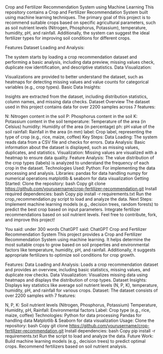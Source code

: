 Crop and Fertilizer Recommendation System using Machine Learning
This repository contains a Crop and Fertilizer Recommendation System built using machine learning techniques. The primary goal of this project is to recommend suitable crops based on specific agricultural parameters, such as soil nutrient levels (Nitrogen, Phosphorus, Potassium), temperature, humidity, pH, and rainfall. Additionally, the system can suggest the ideal fertilizer types for improving soil conditions for different crops.

Features
Dataset Loading and Analysis:

The system starts by loading a crop recommendation dataset and performing a basic analysis, including data preview, missing values check, duplicate row identification, and descriptive statistics.
Data Visualization:

Visualizations are provided to better understand the dataset, such as heatmaps for detecting missing values and value counts for categorical variables (e.g., crop types).
Basic Data Insights:

Insights are extracted from the dataset, including distribution statistics, column names, and missing data checks.
Dataset Overview
The dataset used in this project contains data for over 2200 samples across 7 features:

N: Nitrogen content in the soil
P: Phosphorus content in the soil
K: Potassium content in the soil
temperature: Temperature of the area (in Celsius)
humidity: Humidity of the area (in percentage)
ph: pH value of the soil
rainfall: Rainfall in the area (in mm)
label: Crop label, representing the type of crop (e.g., rice, maize, coffee)
Key Steps:
Data Loading: The system reads data from a CSV file and checks for errors.
Data Analysis: Basic information about the dataset is displayed, such as missing values, duplicates, and statistics.
Visualization: Missing values are visualized with a heatmap to ensure data quality.
Feature Analysis: The value distribution of the crop types (labels) is analyzed to understand the frequency of each crop in the dataset.
Technologies Used:
Python: For implementing the data processing and analysis.
Libraries:
pandas for data handling
numpy for numerical operations
matplotlib & seaborn for data visualization
Getting Started:
Clone the repository:
bash
Copy
git clone https://github.com/yourusername/crop-fertilizer-recommendation.git
Install required dependencies:
bash
Copy
pip install -r requirements.txt
Run the crop_recommendation.py script to load and analyze the data.
Next Steps:
Implement machine learning models (e.g., decision trees, random forests) to predict the best crop based on input parameters.
Integrate fertilizer recommendations based on soil nutrient levels.
Feel free to contribute, fork, and improve this project!


You said:
under 300 words
ChatGPT said:
ChatGPT
Crop and Fertilizer Recommendation System
This project provides a Crop and Fertilizer Recommendation System using machine learning. It helps determine the most suitable crops to grow based on soil properties and environmental factors like temperature, humidity, pH, and rainfall. Additionally, it suggests appropriate fertilizers to optimize soil conditions for crop growth.

Features:
Data Loading and Analysis: Loads a crop recommendation dataset and provides an overview, including basic statistics, missing values, and duplicate row checks.
Data Visualization: Visualizes missing data using heatmaps and displays the distribution of crop types.
Dataset Insights: Displays key statistics like average soil nutrient levels (N, P, K), temperature, humidity, pH, and rainfall for various crops.
Dataset:
The dataset consists of over 2200 samples with 7 features:

N, P, K: Soil nutrient levels (Nitrogen, Phosphorus, Potassium)
Temperature, Humidity, pH, Rainfall: Environmental factors
Label: Crop type (e.g., rice, maize, coffee)
Technologies:
Python for data processing
Pandas for handling data
Matplotlib & Seaborn for data visualization
Usage:
Clone the repository:
bash
Copy
git clone https://github.com/yourusername/crop-fertilizer-recommendation.git
Install dependencies:
bash
Copy
pip install -r requirements.txt
Run the script to load and analyze the data.
Future Work:
Build machine learning models (e.g., decision trees) to predict optimal crops.
Recommend fertilizers based on soil nutrient analysis.

